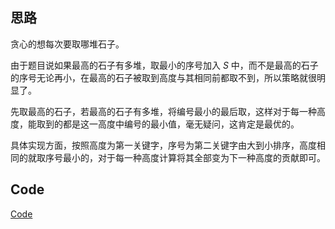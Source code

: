 ## 思路

贪心的想每次要取哪堆石子。

由于题目说如果最高的石子有多堆，取最小的序号加入 $S$ 中，而不是最高的石子的序号无论再小，在最高的石子被取到高度与其相同前都取不到，所以策略就很明显了。

先取最高的石子，若最高的石子有多堆，将编号最小的最后取，这样对于每一种高度，能取到的都是这一高度中编号的最小值，毫无疑问，这肯定是最优的。

具体实现方面，按照高度为第一关键字，序号为第二关键字由大到小排序，高度相同的就取序号最小的，对于每一种高度计算将其全部变为下一种高度的贡献即可。

## Code
[Code](https://atcoder.jp/contests/arc069/submissions/43509912)
